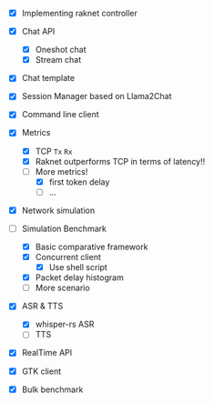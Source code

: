 - [x] Implementing raknet controller
- [x] Chat API
  - [x] Oneshot chat
  - [x] Stream chat
- [x] Chat template
- [x] Session Manager based on Llama2Chat
- [x] Command line client
- [x] Metrics
  - [x] TCP `Tx` `Rx`
  - [x] Raknet outperforms TCP in terms of latency!!
  - [ ] More metrics!
    - [x] first token delay
    - [ ] ...
- [x] Network simulation
- [ ] Simulation Benchmark
  - [x] Basic comparative framework
  - [x] Concurrent client
    - [x] Use shell script
  - [x] Packet delay histogram
  - [ ] More scenario
- [x] ASR & TTS
  - [x] whisper-rs ASR
  - [ ] TTS
- [x] RealTime API
- [x] GTK client
- [x] Bulk benchmark

